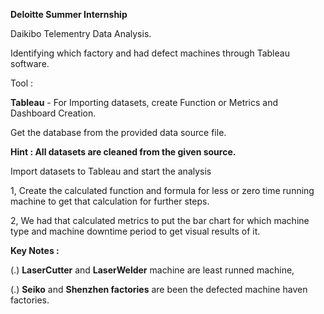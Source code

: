 **Deloitte Summer Internship**

Daikibo Telementry Data Analysis.

Identifying which factory and had defect machines through Tableau software.

Tool : 

**Tableau** - For Importing datasets, create Function or Metrics and Dashboard Creation.

Get the database from the provided data source file.


**Hint : All datasets are cleaned from the given source.**

Import datasets to Tableau and start the analysis

1, Create the calculated function and formula for less or zero time running machine to get that calculation for further steps. 

2, We had that calculated metrics to put the bar chart for which machine type and machine downtime period to get visual results of it. 


**Key Notes :**

(.) **LaserCutter** and **LaserWelder** machine are least runned machine,

(.) **Seiko** and **Shenzhen factories** are been the defected machine haven factories.

